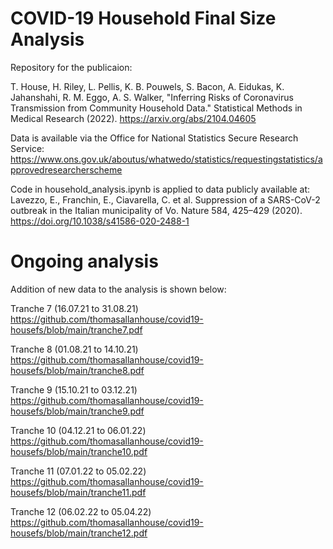 # COVID-19 Household Final Size Analysis

Repository for the publicaion:

T. House, H. Riley, L. Pellis, K. B. Pouwels, S. Bacon, A. Eidukas, K. Jahanshahi, R. M. Eggo, A. S. Walker, "Inferring Risks of Coronavirus Transmission from Community Household Data." Statistical Methods in Medical Research (2022). https://arxiv.org/abs/2104.04605

Data is available via the Office for National Statistics Secure Research Service:
https://www.ons.gov.uk/aboutus/whatwedo/statistics/requestingstatistics/approvedresearcherscheme

Code in household_analysis.ipynb is applied to data publicly available at:
Lavezzo, E., Franchin, E., Ciavarella, C. et al. Suppression of a SARS-CoV-2 outbreak in the Italian municipality of Vo. Nature 584, 425–429 (2020). https://doi.org/10.1038/s41586-020-2488-1

# Ongoing analysis

Addition of new data to the analysis is shown below:

Tranche 7 (16.07.21 to 31.08.21)
https://github.com/thomasallanhouse/covid19-housefs/blob/main/tranche7.pdf

Tranche 8 (01.08.21 to 14.10.21)
https://github.com/thomasallanhouse/covid19-housefs/blob/main/tranche8.pdf

Tranche 9 (15.10.21 to 03.12.21)
https://github.com/thomasallanhouse/covid19-housefs/blob/main/tranche9.pdf

Tranche 10 (04.12.21 to 06.01.22)
https://github.com/thomasallanhouse/covid19-housefs/blob/main/tranche10.pdf

Tranche 11 (07.01.22 to 05.02.22)
https://github.com/thomasallanhouse/covid19-housefs/blob/main/tranche11.pdf

Tranche 12 (06.02.22 to 05.04.22)
https://github.com/thomasallanhouse/covid19-housefs/blob/main/tranche12.pdf
